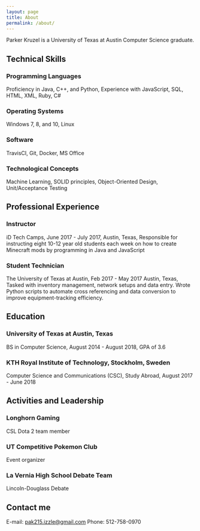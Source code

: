 ```yaml
---
layout: page
title: About
permalink: /about/
---
```


Parker Kruzel is a University of Texas at Austin Computer Science graduate.

## Technical Skills

### Programming Languages
Proficiency in Java, C++, and Python,
Experience with JavaScript, SQL, HTML, XML, Ruby, C#

### Operating Systems
Windows 7, 8, and 10, Linux

### Software
TravisCI, Git, Docker, MS Office

### Technological Concepts
Machine Learning, SOLID principles, Object-Oriented Design, Unit/Acceptance Testing

## Professional Experience

### Instructor
iD Tech Camps, June 2017 - July 2017,
Austin, Texas,
Responsible for instructing eight 10-12 year old students each week on how to create Minecraft mods by programming in Java and JavaScript

### Student Technician
The University of Texas at Austin, Feb 2017 - May 2017
Austin, Texas,
Tasked with inventory management, network setups and data entry. Wrote Python scripts to automate cross referencing and data conversion to improve equipment-tracking efficiency.

## Education

### University of Texas at Austin, Texas
BS in Computer Science, August 2014 - August 2018, GPA of 3.6

### KTH Royal Institute of Technology, Stockholm, Sweden
Computer Science and Communications (CSC), Study Abroad, August 2017 - June 2018

## Activities and Leadership

### Longhorn Gaming
CSL Dota 2 team member

### UT Competitive Pokemon Club
Event organizer

### La Vernia High School Debate Team
Lincoln-Douglass Debate

## Contact me

E-mail: [pak215.izzle@gmail.com](mailto:pak215.izzle@gmail.com)
Phone:  512-758-0970
